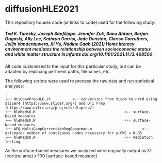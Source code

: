 # diffusionHLE2021

This repository houses code (or links to code) used for the following study:

##### *Ted K. Turesky, Joseph Sanfilippo, Jennifer Zuk, Banu Ahtam, Borjan Gagoski, Ally Lee, Kathryn Garrisi, Jade Dunstan, Clarisa Carruthers, Jolijn Vanderauwera, Xi Yu, Nadine Gaab (2021) Home literacy environment mediates the relationship between socioeconomic status and white matter structure in infants doi.org/10.1101/2021.11.13.468500*

All code customized to the input for this particular study, but can be adapted by replacing pertinent paths, filenames, etc.

The following scripts were used to process the raw data and run statistical analyses:

    .
    ├── dtiConvPrepHLE.sh          <-- conversion from dicom to nrrd using Slicer4 (https://www.slicer.org/) and DTI Prep (https://www.nitrc.org/projects/dtiprep/)
    ├── hleMedsO.R                                         <-- surface-based measures      
    ├── hleMedsO.R                                         <-- surface-based measures      
    ├── AFQ_MultiCompCorrectionRegSpearman.m                       <-- estimates number of contiguous nodes necessary for p-FWE < 0.05      
    ├── hleMedsO.R                                         <-- mediation testing      

As the surface-based measures we analyzed were originally output as 31 (cortical area) x 100 (surface-based measure)
